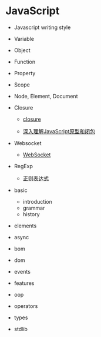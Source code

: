 # JavaScript

- Javascript writing style

- Variable

- Object

- Function

- Property

- Scope

- Node, Element, Document

- Closure

  - [closure](javascript/Doc/ScopeChain&Closure/closuer.md)

  - [深入理解JavaScript原型和闭包](javascript/Doc/ScopeChain&Closure/ScopeChain&Closure.md)

- Websocket

  - [WebSocket](javascript/Doc/WebSocket/websocket.md)

- RegExp

  - [正则表达式](javascript/Doc/正则表达式/一些正则表达式随记.md)

- basic
  - introduction
  - grammar
  - history
- elements
- async
- bom
- dom
- events
- features
- oop
- operators
- types
- stdlib
